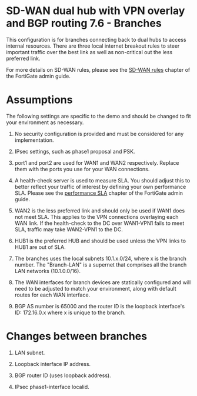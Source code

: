 # SD-WAN dual hub with VPN overlay and BGP routing 7.6 - Branches

This configuration is for branches connecting back to dual hubs to access internal resources. There are three local internet breakout rules to steer important traffic over the best link as well as non-critical out the less preferred link.

For more details on SD-WAN rules, please see the [SD-WAN rules](https://docs.fortinet.com/document/fortigate/7.6.99/administration-guide/716691/sd-wan-rules) chapter of the FortiGate admin guide. 

# Assumptions

The following settings are specific to the demo and should be changed to fit your environment as necessary.

1) No security configuration is provided and must be considered for any implementation.

2) IPsec settings, such as phase1 proposal and PSK.

3) port1 and port2 are used for WAN1 and WAN2 respectively. Replace them with the ports you use for your WAN connections.

4) A health-check server is used to measure SLA. You should adjust this to better reflect your traffic of interest by defining your own performance SLA. Please see the [performance SLA](https://docs.fortinet.com/document/fortigate/7.6.99/administration-guide/584396/performance-sla) chapter of the FortiGate admin guide. 

5) WAN2 is the less preferred link and should only be used if WAN1 does not meet SLA.
This applies to the VPN connections overlaying each WAN link. If the health-check to the DC over WAN1-VPN1 fails to meet SLA, traffic may take WAN2-VPN1 to the DC.

6) HUB1 is the preferred HUB and should be used unless the VPN links to HUB1 are out of SLA.

7) The branches uses the local subnets 10.1.x.0/24, where x is the branch number. The "Branch-LAN" is a supernet that comprises all the branch LAN networks (10.1.0.0/16). 

8) The WAN interfaces for branch devices are statically configured and will need to be adjusted to match your environment, along with default routes for each WAN interface.

9) BGP AS number is 65000 and the router ID is the loopback interface's ID: 172.16.0.x where x is unique to the branch.

# Changes between branches

1) LAN subnet.

2) Loopback interface IP address.

3) BGP router ID (uses loopback address).

4) IPsec phase1-interface localid.